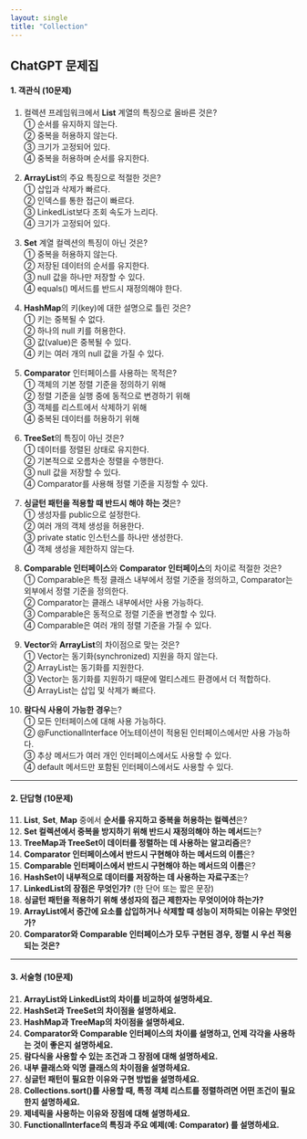 ```yaml
---
layout: single
title: "Collection"
---
```


## ChatGPT 문제집

#### **1. 객관식 (10문제)**
1. 컬렉션 프레임워크에서 **List** 계열의 특징으로 올바른 것은?  
   ① 순서를 유지하지 않는다.  
   ② 중복을 허용하지 않는다.  
   ③ 크기가 고정되어 있다.  
   ④ 중복을 허용하며 순서를 유지한다.

2. **ArrayList**의 주요 특징으로 적절한 것은?  
   ① 삽입과 삭제가 빠르다.  
   ② 인덱스를 통한 접근이 빠르다.  
   ③ LinkedList보다 조회 속도가 느리다.  
   ④ 크기가 고정되어 있다.

3. **Set** 계열 컬렉션의 특징이 아닌 것은?  
   ① 중복을 허용하지 않는다.  
   ② 저장된 데이터의 순서를 유지한다.  
   ③ null 값을 하나만 저장할 수 있다.  
   ④ equals() 메서드를 반드시 재정의해야 한다.

4. **HashMap**의 키(key)에 대한 설명으로 틀린 것은?  
   ① 키는 중복될 수 없다.  
   ② 하나의 null 키를 허용한다.  
   ③ 값(value)은 중복될 수 있다.  
   ④ 키는 여러 개의 null 값을 가질 수 있다.

5. **Comparator** 인터페이스를 사용하는 목적은?  
   ① 객체의 기본 정렬 기준을 정의하기 위해  
   ② 정렬 기준을 실행 중에 동적으로 변경하기 위해  
   ③ 객체를 리스트에서 삭제하기 위해  
   ④ 중복된 데이터를 허용하기 위해

6. **TreeSet**의 특징이 아닌 것은?  
   ① 데이터를 정렬된 상태로 유지한다.  
   ② 기본적으로 오름차순 정렬을 수행한다.  
   ③ null 값을 저장할 수 있다.  
   ④ Comparator를 사용해 정렬 기준을 지정할 수 있다.

7. **싱글턴 패턴을 적용할 때 반드시 해야 하는 것**은?  
   ① 생성자를 public으로 설정한다.  
   ② 여러 개의 객체 생성을 허용한다.  
   ③ private static 인스턴스를 하나만 생성한다.  
   ④ 객체 생성을 제한하지 않는다.

8. **Comparable 인터페이스**와 **Comparator 인터페이스**의 차이로 적절한 것은?  
   ① Comparable은 특정 클래스 내부에서 정렬 기준을 정의하고, Comparator는 외부에서 정렬 기준을 정의한다.  
   ② Comparator는 클래스 내부에서만 사용 가능하다.  
   ③ Comparable은 동적으로 정렬 기준을 변경할 수 있다.  
   ④ Comparable은 여러 개의 정렬 기준을 가질 수 있다.

9. **Vector**와 **ArrayList**의 차이점으로 맞는 것은?  
   ① Vector는 동기화(synchronized) 지원을 하지 않는다.  
   ② ArrayList는 동기화를 지원한다.  
   ③ Vector는 동기화를 지원하기 때문에 멀티스레드 환경에서 더 적합하다.  
   ④ ArrayList는 삽입 및 삭제가 빠르다.

10. **람다식 사용이 가능한 경우**는?  
    ① 모든 인터페이스에 대해 사용 가능하다.  
    ② @FunctionalInterface 어노테이션이 적용된 인터페이스에서만 사용 가능하다.  
    ③ 추상 메서드가 여러 개인 인터페이스에서도 사용할 수 있다.  
    ④ default 메서드만 포함된 인터페이스에서도 사용할 수 있다.

---

#### **2. 단답형 (10문제)**
11. **List**, **Set**, **Map** 중에서 **순서를 유지하고 중복을 허용하는 컬렉션**은?
12. **Set 컬렉션에서 중복을 방지하기 위해 반드시 재정의해야 하는 메서드**는?
13. **TreeMap과 TreeSet이 데이터를 정렬하는 데 사용하는 알고리즘**은?
14. **Comparator 인터페이스에서 반드시 구현해야 하는 메서드의 이름**은?
15. **Comparable 인터페이스에서 반드시 구현해야 하는 메서드의 이름**은?
16. **HashSet이 내부적으로 데이터를 저장하는 데 사용하는 자료구조**는?
17. **LinkedList의 장점은 무엇인가?** (한 단어 또는 짧은 문장)
18. **싱글턴 패턴을 적용하기 위해 생성자의 접근 제한자는 무엇이어야 하는가?**
19. **ArrayList에서 중간에 요소를 삽입하거나 삭제할 때 성능이 저하되는 이유는 무엇인가?**
20. **Comparator와 Comparable 인터페이스가 모두 구현된 경우, 정렬 시 우선 적용되는 것은?**

---

#### **3. 서술형 (10문제)**
21. **ArrayList와 LinkedList의 차이를 비교하여 설명하세요.**
22. **HashSet과 TreeSet의 차이점을 설명하세요.**
23. **HashMap과 TreeMap의 차이점을 설명하세요.**
24. **Comparator와 Comparable 인터페이스의 차이를 설명하고, 언제 각각을 사용하는 것이 좋은지 설명하세요.**
25. **람다식을 사용할 수 있는 조건과 그 장점에 대해 설명하세요.**
26. **내부 클래스와 익명 클래스의 차이점을 설명하세요.**
27. **싱글턴 패턴이 필요한 이유와 구현 방법을 설명하세요.**
28. **Collections.sort()를 사용할 때, 특정 객체 리스트를 정렬하려면 어떤 조건이 필요한지 설명하세요.**
29. **제네릭을 사용하는 이유와 장점에 대해 설명하세요.**
30. **FunctionalInterface의 특징과 주요 예제(예: Comparator) 를 설명하세요.**

